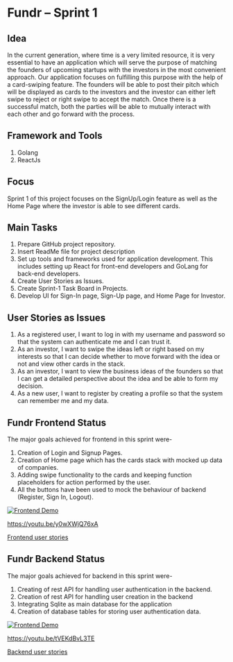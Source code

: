 # Fundr – Sprint 1

## Idea
In the current generation, where time is a very limited resource, it is very essential to have an application which will serve the purpose of matching the founders of upcoming startups with the investors in the most convenient approach. 
Our application focuses on fulfilling this purpose with the help of a card-swiping feature.  The founders will be able to post their pitch which will be displayed as cards to the investors and the investor can either left swipe to reject or right swipe to accept the match. Once there is a successful match, both the parties will be able to mutually interact with each other and go forward with the process.

## Framework and Tools
1.  Golang
2. ReactJs

## Focus
Sprint 1 of this project focuses on the SignUp/Login feature as well as the Home Page where the investor is able to see different cards.

## Main Tasks
1. Prepare GitHub project repository.
2. Insert ReadMe file for project description
3. Set up tools and frameworks used for application development. This includes setting up React for front-end developers and GoLang for back-end developers.
4. Create User Stories as Issues.
5. Create Sprint-1 Task Board in Projects.
6. Develop UI for Sign-In page, Sign-Up page, and Home Page for Investor.

## User Stories as Issues
1. As a registered user, I want to log in with my username and password so that the system can authenticate me and I can trust it.
2. As an investor, I want to swipe the ideas left or right based on my interests so that I can decide whether to move forward with the idea or not and view other cards in the stack.
3. As an investor, I want to view the business ideas of the founders so that I can get a detailed perspective about the idea and be able to form my decision.
4. As a new user, I want to register by creating a profile so that the system can remember me and my data.




## Fundr Frontend Status

The major goals achieved for frontend in this sprint were-
1) Creation of Login and Signup Pages.
2) Creation of Home page which has the cards stack with mocked up data of companies.
3) Adding swipe functionality to the cards and keeping function placeholders for action performed by the user.
4) All the buttons have been used to mock the behaviour of backend (Register, Sign In, Logout).

[![Frontend Demo](https://i.ytimg.com/vi/y0wXWjQ76xA/hqdefault.jpg?sqp=-oaymwEjCNACELwBSFryq4qpAxUIARUAAAAAGAElAADIQj0AgKJDeAE=&rs=AOn4CLAx17824MX2gpKLwXiao0_W8Ozcag)](https://youtu.be/y0wXWjQ76xA)

https://youtu.be/y0wXWjQ76xA

[Frontend user stories](https://github.com/tanishqshek/Fundr/issues?q=label%3A%22user+story+-+frontend%22+is%3Aclosed)


## Fundr Backend Status

The major goals achieved for backend in this sprint were-
1) Creating of rest API for handling user authentication in the backend.
2) Creation of rest API for handling user creation in the backend
3) Integrating Sqlite as main database for the application 
4) Creation of database tables for storing user authentication data.

[![Frontend Demo](https://i.ytimg.com/vi/tVEKdBvL3TE/hqdefault.jpg?sqp=-oaymwEjCNACELwBSFryq4qpAxUIARUAAAAAGAElAADIQj0AgKJDeAE=&rs=AOn4CLBckzFjjnlrJS0BuX6TJKrOXKW6oQ)](https://youtu.be/tVEKdBvL3TE)

https://youtu.be/tVEKdBvL3TE

[Backend user stories](https://github.com/tanishqshek/Fundr/issues?q=label%3A%22User+Story+-+Backend%22+is%3Aclosed)
